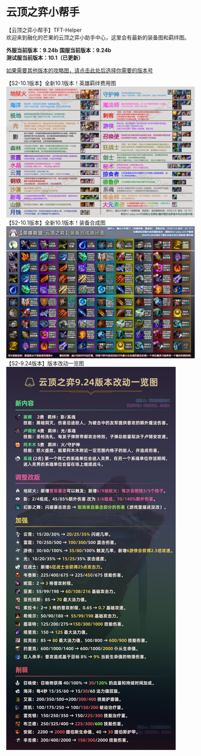 # 云顶之弈小帮手
【云顶之弈小帮手】TFT-Helper  
欢迎来到融化的芒果的云顶之弈小助手中心，这里会有最新的装备图和羁绊图。  

**外服当前版本：9.24b** 
**国服当前版本：9.24b**  
**测试服当前版本：10.1（已更新）**  

[如果需要其他版本的攻略图，请点击此处后选择你需要的版本号](https://github.com/CuewarsTaner/TFT)  

【S2-10.1版本】全新10.1版本！英雄羁绊费用图
![Image text](https://raw.githubusercontent.com/CuewarsTaner/TFT/master/S2-10.1/%E3%80%9010.1%E3%80%91%E8%8B%B1%E9%9B%84%E7%BE%81%E7%BB%8A%E8%B4%B9%E7%94%A8%E5%9B%BE_20200106.png)
【S2-10.1版本】全新10.1版本！装备合成图
![Image text](https://raw.githubusercontent.com/CuewarsTaner/TFT/master/S2-10.1/%E3%80%9010.1%E3%80%91%E8%A3%85%E5%A4%87%E5%9B%BE_20190106.png)
【S2-9.24版本】版本改动一览图
![Image text](https://raw.githubusercontent.com/CuewarsTaner/TFT/master/S2-9.24/%E3%80%909.24%E7%89%88%E6%9C%AC%E3%80%91%E6%94%B9%E5%8A%A8%E7%AB%96%E5%B1%8F%E6%87%92%E4%BA%BA%E5%9B%BE.png)
